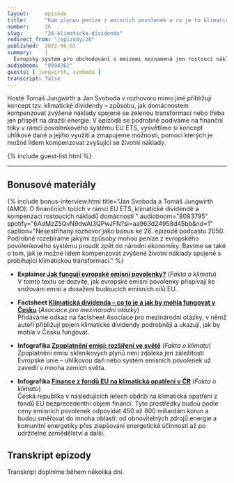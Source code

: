 ```yaml
---
layout:     episode
title:      "Kam plynou peníze z emisních povolenek a co je to klimatická dividenda"
number:     26
slug:       "26-klimaticka-dividenda"
redirect_from: "/epizody/26"
published:  2022-06-02
summary:    |
  Evropský systém pro obchodování s emisemi neznamená jen rostoucí náklady pro ty, kdo emise vypouštějí, ale také výnosy, které se vracejí zpět do státního rozpočtu. Odtud bere stát prostředky například na dotace spojené se zateplením vaší nemovitosti nebo pořízením nového kotle.
audioboom:  "8094362"
guests: [ jungwirth, svoboda ]
transcript: false
---
```


Hosté Tomáš Jungwirth a Jan Svoboda v rozhovoru mimo jiné přibližují koncept tzv. klimatické dividendy – způsobu, jak domácnostem kompenzovat zvýšené náklady spojené se zelenou transformací nebo třeba jen přispět na dražší energie. V epizodě se podrobně podíváme na finanční toky v rámci povolenkového systému EU ETS, vysvětlíme si koncept uhlíkové daně a jejího využití a zmapujeme možnosti, pomocí kterých je možné lidem kompenzovat zvyšující se životní náklady.

{% include guest-list.html %}

---

## Bonusové materiály

<div class="bonus-material" markdown="1">

{% include bonus-interview.html
  title="Jan Svoboda a Tomáš Jungwirth (AMO): O finančních tocích v rámci EU ETS, klimatické dividendě a kompenzaci rostoucích nákladů domácností "
  audioboom="8093795"
  spotify="6AdMzZ5QvN9dwAI3QPwJFN?si=aa963d24958d45bb&nd=1"
  caption="Nesestříhaný rozhovor jako bonus ke 26. epizodě podcastu 2050. Podrobně rozebíráme jakými způsoby mohou peníze z evropského povolenkového systému proudit zpět do národní ekonomiky. Bavíme se také o tom, jak je možné lidem kompenzovat zvýšené životní náklady spojené s probíhající klimatickou transformací."
%}

* **Explainer [Jak fungují evropské emisní povolenky?](https://faktaoklimatu.cz/explainery/emisni-povolenky-ets)** (_Fakta o klimatu_)  
  V tomto textu se dozvíte, jak evropské emisní povolenky přispívají ke snižování emisí a dosažení budoucích emisních cílů EU.

* **Factsheet [Klimatická dividenda – co to je a jak by mohla fungovat v Česku](https://www.amo.cz/wp-content/uploads/2022/03/Klimaticka-dividenda_final.pdf)** (_Asociace pro mezinárodní otázky_)  
  Přidáváme odkaz na factsheet Asociace pro mezinárodní otázky, v němž autoři přibližují pojem klimatické dividendy podrobněji a ukazují, jak by mohla v Česku fungovat.

* **Infografika [Zpoplatnění emisí: rozšíření ve světě](https://faktaoklimatu.cz/infografiky/zpoplatneni-emisi-svet)** (_Fakta o klimatu_)  
  Zpoplatnění emisí skleníkových plynů není zdaleka jen záležitostí Evropské unie – uhlíkovou daň nebo systém emisních povolenek už zavedli v mnoha zemích světa.

* **Infografika [Finance z fondů EU na klimatická opatření v ČR](https://faktaoklimatu.cz/infografiky/fondy-eu)** (_Fakta o klimatu_)  
  Česká republika v následujících letech obdrží na klimatická opatření z fondů EU bezprecedentní objem financí. Tyto prostředky budou podle ceny emisních povolenek odpovídat 450 až 800 miliardám korun a budou směřovat do mnoha oblastí: od obnovitelných zdrojů energie a komunitní energetiky přes zlepšování energetické účinnosti až po udržitelné zemědělství a další.

</div>

## Transkript epizody

Transkript doplníme během několika dní.
